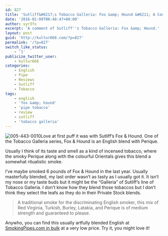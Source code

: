 ```yaml
---
id: 827
title: 'Sutliff&#8217;s Tobacco Galleria: Fox &amp; Hound &#8211; A Comment'
date: '2016-01-09T00:48:47+00:00'
author: syr3fx
excerpt: 'A comment of Sutliff''s Tobacco Galleria: Fox &amp; Hound.'
layout: post
guid: 'http://kultur666.com/?p=827'
permalink: '/?p=827'
switch_like_status:
    - '1'
publicize_twitter_user:
    - kultur666
categories:
    - English
    - Pipe
    - Reviews
    - Sutliff
    - Tobacco
tags:
    - english
    - 'fox &amp; hound'
    - 'pipe tobacco'
    - review
    - sutliff
    - 'tobacco galleria'
---
```


![005-443-0010](http://localhost:8080/wp-content/uploads/2016/01/005-443-0010.jpg)Love at first puff it was with Sutliff’s Fox &amp; Hound. One of the Tobacco Galleria series, Fox &amp; Hound is an English blend with Perique.

Usually I think of its taste and smell as a kind of incensed tobacco, where the smoky Perique along with the colourful Orientals gives this blend a somewhat ritualistic smoke.

I’ve maybe smoked 6 pounds of Fox &amp; Hound in the last year. Usually masterfully blended, my last order wasn’t as tasty as I usually got it. It isn’t my nose or my taste buds but it might be the “Galleria” of Sutliff’s line of Tobacco Galleria. I don’t know how they blend those tobaccos but I don’t think they select the leafs as they do in their Private Stock blends.

> A traditional smoke for the discriminating English smoker, this mix of Red Virginia, Turkish, Burley, Latakia, and Perique is of medium strength and guaranteed to please.

Anywho, you can find this usually artfully blended English at [SmokingPipes.com in bulk](http://www.smokingpipes.com/tobacco/by-maker/Sutliff/bulk/moreinfo.cfm?product_id=54659) at a very low price. Try it, you might love it!